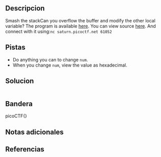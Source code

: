 ## Descripcion

Smash the stackCan you overflow the buffer and modify the other local variable? The program is available [here](https://artifacts.picoctf.net/c/519/local-target). You can view source [here](https://artifacts.picoctf.net/c/519/local-target.c). And connect with it using:`nc saturn.picoctf.net 61052`

## Pistas

- Do anything you can to change `num`.
- When you change `num`, view the value as hexadecimal.

## Solucion
``` 
```

## Bandera
picoCTF{}

## Notas adicionales


## Referencias
